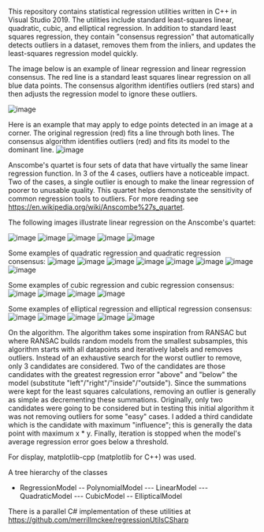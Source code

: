 This repository contains statistical regression utilities written in C++ in Visual Studio 2019.  The utilities include standard least-squares linear, quadratic, cubic, and elliptical regression.  In addition to standard least squares regression, they contain "consensus regression" that automatically detects outliers in a dataset, removes them from the inliers, and updates the least-squares regression model quickly.

The image below is an example of linear regression and linear regression consensus.  The red line is a standard least squares linear regression on all blue data points.  The consensus algorithm identifies outliers (red stars) and then adjusts the regression model to ignore these outliers.

![image](https://user-images.githubusercontent.com/79757625/117740886-5fe32380-b1cf-11eb-8076-8a2fe13c46f1.png)

Here is an example that may apply to edge points detected in an image at a corner.  The original regression (red) fits a line through both lines.  The consensus algorithm identifies outliers (red) and fits its model to the dominant line.
![image](https://user-images.githubusercontent.com/79757625/117740905-67a2c800-b1cf-11eb-8613-0927d241d1c5.png)

Anscombe's quartet is four sets of data that have virtually the same linear regression function.  In 3 of the 4 cases, outliers have a noticeable impact.  Two of the cases, a single outlier is enough to make the linear regression of poorer to unusable quality.  This quartet helps demonstate the sensitivity of common regression tools to outliers.  For more reading see https://en.wikipedia.org/wiki/Anscombe%27s_quartet.

The following images illustrate linear regression on the Anscombe's quartet:

![image](https://user-images.githubusercontent.com/79757625/117516460-260fe400-af67-11eb-94b9-02d05308799f.png)
![image](https://user-images.githubusercontent.com/79757625/117740919-712c3000-b1cf-11eb-8465-311aa3ba1d53.png)
![image](https://user-images.githubusercontent.com/79757625/117741070-8903b400-b1cf-11eb-9f56-e81d55762edd.png)
![image](https://user-images.githubusercontent.com/79757625/117741031-7ab59800-b1cf-11eb-94d4-f7c09c72af83.png)
![image](https://user-images.githubusercontent.com/79757625/117741054-81dca600-b1cf-11eb-8910-0f70db07fbdf.png)

Some examples of quadratic regression and quadratic regression consensus:
![image](https://user-images.githubusercontent.com/79757625/117741082-902ac200-b1cf-11eb-8779-47d79c3a9289.png)
![image](https://user-images.githubusercontent.com/79757625/117741095-96b93980-b1cf-11eb-8e40-01313ed83f6e.png)
![image](https://user-images.githubusercontent.com/79757625/117741103-9caf1a80-b1cf-11eb-9d13-983923b835de.png)
![image](https://user-images.githubusercontent.com/79757625/117741111-a2a4fb80-b1cf-11eb-88f6-4933c505d3e7.png)
![image](https://user-images.githubusercontent.com/79757625/117741124-a89adc80-b1cf-11eb-9178-e955f99c9753.png)
![image](https://user-images.githubusercontent.com/79757625/117741132-ae90bd80-b1cf-11eb-9b84-c6ff0668a6f2.png)
![image](https://user-images.githubusercontent.com/79757625/117741139-b3557180-b1cf-11eb-8e65-c4035892ab92.png)
![image](https://user-images.githubusercontent.com/79757625/117741145-b8b2bc00-b1cf-11eb-9af3-40bdb37868f1.png)

Some examples of cubic regression and cubic regression consensus:
![image](https://user-images.githubusercontent.com/79757625/117741155-bfd9ca00-b1cf-11eb-9350-094a88db9f28.png)
![image](https://user-images.githubusercontent.com/79757625/117741162-c5371480-b1cf-11eb-995a-1f9c8e5e6e7a.png)
![image](https://user-images.githubusercontent.com/79757625/117741170-cb2cf580-b1cf-11eb-8cac-8bc9b6d135f5.png)
![image](https://user-images.githubusercontent.com/79757625/117741180-d08a4000-b1cf-11eb-9aea-6d10d915d766.png)

Some examples of elliptical regression and elliptical regression consensus:
![image](https://user-images.githubusercontent.com/79757625/117741193-d6802100-b1cf-11eb-8552-1a340e2277d6.png)
![image](https://user-images.githubusercontent.com/79757625/117741203-dbdd6b80-b1cf-11eb-9b02-b7e85baff3d3.png)
![image](https://user-images.githubusercontent.com/79757625/117741215-e26be300-b1cf-11eb-97c8-8948bf5bf5c6.png)
![image](https://user-images.githubusercontent.com/79757625/117741225-e7c92d80-b1cf-11eb-963c-94d1dc88f6fb.png)
![image](https://user-images.githubusercontent.com/79757625/117741233-ec8de180-b1cf-11eb-8b5e-aef441d0fa0c.png)

On the algorithm.  The algorithm takes some inspiration from RANSAC but where RANSAC builds random models from the smallest subsamples, this algorithm starts with all datapoints and iteratively labels and removes outliers.  Instead of an exhaustive search for the worst outlier to remove, only 3 candidates are considered.  Two of the candidates are those candidates with the greatest regression error "above" and "below" the model (substitute "left"/"right"/"inside"/"outside").  Since the summations were kept for the least squares calculations, removing an outlier is generally as simple as decrementing these summations.  Originally, only two candidates were going to be considered but in testing this initial algorithm it was not removing outliers for some "easy" cases.  I added a third candidate which is the candidate with maximum "influence"; this is generally the data point with maximum x * y.  Finally, iteration is stopped when the model's average regression error goes below a threshold.

For display, matplotlib-cpp (matplotlib for C++) was used.

A tree hierarchy of the classes
- RegressionModel
-- PolynomialModel
--- LinearModel
--- QuadraticModel
--- CubicModel
-- EllipticalModel

There is a parallel C# implementation of these utilities at https://github.com/merrillmckee/regressionUtilsCSharp


